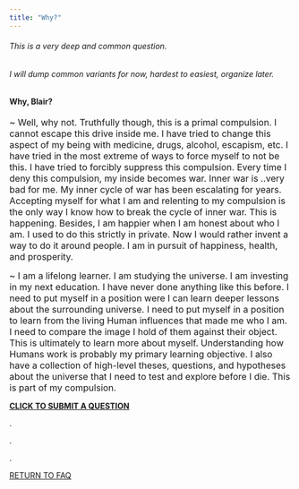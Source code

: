 ```yaml
---
title: "Why?"
---
```


###### This is a very deep and common question.

###### I will dump common variants for now, hardest to easiest, organize later.

#### **Why, Blair?**
<font size=3>~ Well, why not. Truthfully though, this is a primal compulsion. I cannot escape this drive inside me. I have tried to change this aspect of my being with medicine, drugs, alcohol, escapism, etc. I have tried in the most extreme of ways to force myself to not be this. I have tried to forcibly suppress this compulsion. Every time I deny this compulsion, my inside becomes war. Inner war is ..very bad for me. My inner cycle of war has been escalating for years. Accepting myself for what I am and relenting to my compulsion is the only way I know how to break the cycle of inner war. This is happening. Besides, I am happier when I am honest about who I am. I used to do this strictly in private. Now I would rather invent a way to do it around people. I am in pursuit of happiness, health, and prosperity.</font>

<font size=3>~ I am a lifelong learner. I am studying the universe. I am investing in my next education. I have never done anything like this before. I need to put myself in a position were I can learn deeper lessons about the surrounding universe. I need to put myself in a position to learn from the living Human influences that made me who I am. I need to compare the image I hold of them against their object. This is ultimately to learn more about myself. Understanding how Humans work is probably my primary learning objective. I also have a collection of high-level theses, questions, and hypotheses about the universe that I need to test and explore before I die. This is part of my compulsion.</font>



<p><a href="mailto:timemachine@wp.computer?subject=Why?"><b>CLICK TO SUBMIT A QUESTION</b></a></p>

<p>.</p>
<p>.</p>
<p>.</p>

[RETURN TO FAQ](/faq/)
